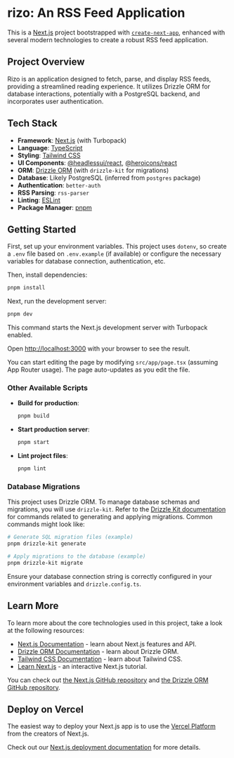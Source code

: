 # rizo: An RSS Feed Application

This is a [Next.js](https://nextjs.org) project bootstrapped with [`create-next-app`](https://nextjs.org/docs/app/api-reference/cli/create-next-app), enhanced with several modern technologies to create a robust RSS feed application.

## Project Overview

Rizo is an application designed to fetch, parse, and display RSS feeds, providing a streamlined reading experience. It utilizes Drizzle ORM for database interactions, potentially with a PostgreSQL backend, and incorporates user authentication.

## Tech Stack

*   **Framework**: [Next.js](https://nextjs.org/) (with Turbopack)
*   **Language**: [TypeScript](https://www.typescriptlang.org/)
*   **Styling**: [Tailwind CSS](https://tailwindcss.com/)
*   **UI Components**: [@headlessui/react](https://headlessui.com/), [@heroicons/react](https://heroicons.com/)
*   **ORM**: [Drizzle ORM](https://orm.drizzle.team/) (with `drizzle-kit` for migrations)
*   **Database**: Likely PostgreSQL (inferred from `postgres` package)
*   **Authentication**: `better-auth`
*   **RSS Parsing**: `rss-parser`
*   **Linting**: [ESLint](https://eslint.org/)
*   **Package Manager**: [pnpm](https://pnpm.io/)

## Getting Started

First, set up your environment variables. This project uses `dotenv`, so create a `.env` file based on `.env.example` (if available) or configure the necessary variables for database connection, authentication, etc.

Then, install dependencies:

```bash
pnpm install
```

Next, run the development server:

```bash
pnpm dev
```
This command starts the Next.js development server with Turbopack enabled.

Open [http://localhost:3000](http://localhost:3000) with your browser to see the result.

You can start editing the page by modifying `src/app/page.tsx` (assuming App Router usage). The page auto-updates as you edit the file.

### Other Available Scripts

*   **Build for production**:
    ```bash
    pnpm build
    ```
*   **Start production server**:
    ```bash
    pnpm start
    ```
*   **Lint project files**:
    ```bash
    pnpm lint
    ```

### Database Migrations

This project uses Drizzle ORM. To manage database schemas and migrations, you will use `drizzle-kit`. Refer to the [Drizzle Kit documentation](https://orm.drizzle.team/kit-docs/overview) for commands related to generating and applying migrations. Common commands might look like:
```bash
# Generate SQL migration files (example)
pnpm drizzle-kit generate

# Apply migrations to the database (example)
pnpm drizzle-kit migrate
```
Ensure your database connection string is correctly configured in your environment variables and `drizzle.config.ts`.

## Learn More

To learn more about the core technologies used in this project, take a look at the following resources:

*   [Next.js Documentation](https://nextjs.org/docs) - learn about Next.js features and API.
*   [Drizzle ORM Documentation](https://orm.drizzle.team/docs/overview) - learn about Drizzle ORM.
*   [Tailwind CSS Documentation](https://tailwindcss.com/docs) - learn about Tailwind CSS.
*   [Learn Next.js](https://nextjs.org/learn) - an interactive Next.js tutorial.

You can check out [the Next.js GitHub repository](https://github.com/vercel/next.js) and [the Drizzle ORM GitHub repository](https://github.com/drizzle-team/drizzle-orm).

## Deploy on Vercel

The easiest way to deploy your Next.js app is to use the [Vercel Platform](https://vercel.com/new?utm_medium=default-template&filter=next.js&utm_source=create-next-app&utm_campaign=create-next-app-readme) from the creators of Next.js.

Check out our [Next.js deployment documentation](https://nextjs.org/docs/app/building-your-application/deploying) for more details.
